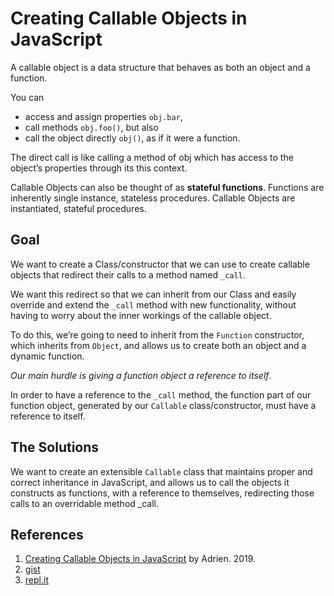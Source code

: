 # Creating Callable Objects in JavaScript

A callable object is a data structure that behaves as both an object and a function. 

You can 

- access and assign properties `obj.bar`, 
- call methods `obj.foo()`, but also 
- call the object directly `obj()`, as if it were a function.

The direct call is like calling a method of obj which has access to the object’s properties through its this context.

Callable Objects can also be thought of as **stateful functions**. 
Functions are inherently single instance, stateless procedures. 
Callable Objects are instantiated, stateful procedures.


## Goal

We want to create a Class/constructor that we can use to create callable objects that redirect their calls to a method named `_call`. 

We want this redirect so that we can inherit from our Class and easily override and extend the `_call` method with new functionality, 
without having to worry about the inner workings of the callable object.

To do this, we’re going to need to 
inherit from the `Function` constructor, 
which inherits from `Object`, and 
allows us to create both an object and a dynamic function.

*Our main hurdle is giving a function object a reference to itself*.

In order to have a reference to the `_call` method, 
the function part of our function object, generated by our `Callable` class/constructor, must have a reference to itself.

## The Solutions

We want to create an extensible `Callable` class that 
maintains proper and correct inheritance in JavaScript, and 
allows us to call the objects it constructs as functions, with a reference to themselves, 
redirecting those calls to an overridable method _call.

## References

1. [Creating Callable Objects in JavaScript](https://medium.com/@adrien.za/creating-callable-objects-in-javascript-fbf88db9904c) by Adrien. 2019.
2. [gist](https://gist.githubusercontent.com/arccoza/d6209b4c7317a22f0e929808640b40a5/raw/2e99d608329a75c17c38b6d4285492520c968a75/index.js)
3. [repl.it](https://replit.com/@arccoza/Javascript-Callable-Object-using-bind#index.js)